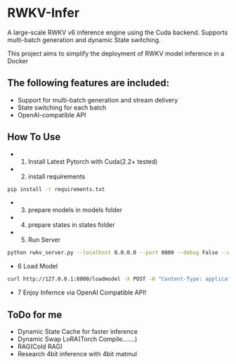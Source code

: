 # RWKV-Infer

A large-scale RWKV v6 inference engine using the Cuda backend. Supports multi-batch generation and dynamic State switching.

This project aims to simplify the deployment of RWKV model inference in a Docker

## The following features are included:
   - Support for multi-batch generation and stream delivery
   - State switching for each batch
   - OpenAI-compatible API

## How To Use
   - 1. Install Latest Pytorch with Cuda(2.2+ tested)
   - 2. install requirements
```sh
pip install -r requirements.txt
```    
   - 3. prepare models in models folder
   - 4. prepare states in states folder
   - 5. Run Server
```sh
python rwkv_server.py --localhost 0.0.0.0 --port 8000 --debug False --workers 16
```     
   - 6 Load Model
```sh
curl http://127.0.0.1:8000/loadmodel -X POST -H "Content-Type: application/json" -d '{"model_filename":"models/RWKV-x060-World-1B6-v2.1-20240328-ctx4096.pth","model_viewname":"RWKV x060 1B6 Base","model_strategy":"cuda fp16"}'
```
   - 7 Enjoy Infernce via OpenAI Compatible API!

## ToDo for me
   - Dynamic State Cache for faster inference
   - Dynamic Swap LoRA(Torch Compile.......)
   - RAG(Cold RAG)
   - Research 4bit inference with 4bit matmul
